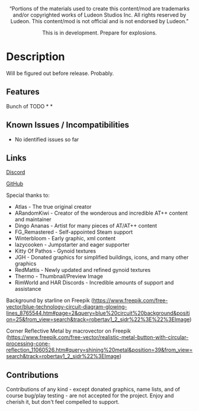 <p align="center">
	“Portions of the materials used to create this content/mod are trademarks and/or copyrighted works of Ludeon Studios Inc. All rights reserved by Ludeon. This content/mod is not official and is not endorsed by Ludeon.”
</p>
<p align="center">
	This is in development. Prepare for explosions.
</p>

# Description
Will be figured out before release. Probably.

## Features
Bunch of TODO
*
*

## Known Issues / Incompatibilities
* No identified issues so far

## Links
[Discord](https://discord.gg/udNCpbkABT)

[GitHub]()

Special thanks to:
* Atlas - The true original creator
* ARandomKiwi - Creator of the wonderous and incredible AT++ content and maintainer
* Dingo Ananas - Artist for many pieces of AT/AT++ content
* FG_Remastered - Self-appointed Steam support
* Winterbloom - Early graphic, xml content
* lazycooken - Jumpstarter and eager supporter
* Kitty Of Pathos - Gynoid textures
* JGH - Donated graphics for simplified buildings, icons, and many other graphics
* RedMattis - Newly updated and refined gynoid textures
* Thermo - Thumbnail/Preview Image
* RimWorld and HAR Discords - Incredible amounts of support and assistance

Background by starline on Freepik
(https://www.freepik.com/free-vector/blue-technology-circuit-diagram-glowing-lines_8765544.htm#page=2&query=blue%20circuit%20background&position=25&from_view=search&track=robertav1_2_sidr%22%3E%22%3EImage)

Corner Reflective Metal by macrovector on Freepik
(https://www.freepik.com/free-vector/realistic-metal-button-with-circular-processing-cone-reflection_11060526.htm#query=shining%20metal&position=39&from_view=search&track=robertav1_2_sidr%22%3EImage)

## Contributions

Contributions of any kind - except donated graphics, name lists, and of course bug/play testing - are not accepted for the project. Enjoy and cherish it, but don't feel compelled to support.